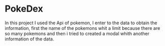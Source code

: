 # PokeDex

In this project I used the Api of pokemon, I enter to the data to obtain the information, first the name of the pokemons whit a limit because 
there are so many pokemons and then i tried to created a modal whith another information of the data.
